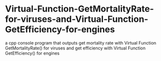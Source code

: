 # Virtual-Function-GetMortalityRate-for-viruses-and-Virtual-Function-GetEfficiency-for-engines
a cpp console program that outputs get mortality rate with Virtual Function GetMortalityRate() for viruses and get efficiency with Virtual Function GetEfficiency() for engines
